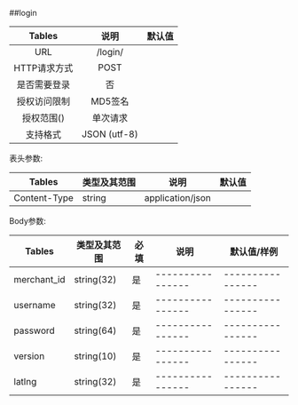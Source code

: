 ##login

|  Tables  |       说明       | 默认值  |
| :------: | :------------: | :--: |
|   URL    | /login/ |      |
| HTTP请求方式 |      POST      |      |
|  是否需要登录  |       否        |      |
|  授权访问限制  |     MD5签名      |      |
|  授权范围()  |      单次请求      |      |
|   支持格式   |  JSON (utf-8)  |      |

表头参数:

| Tables       | 类型及其范围 | 说明               | 默认值  |
| ------------ | ------ | ---------------- | ---- |
| Content-Type | string | application/json |      |


Body参数:

| Tables             | 类型及其范围      | 必填   | 说明                            | 默认值/样例           |
| ------------------ | ----------- | ---- | ----------------------------- | ---------------- |
| merchant_id | string(32) | 是 | ---------------- | ---------------- | 
| username | string(32) | 是 | ---------------- | ---------------- | 
| password | string(64) | 是 | ---------------- | ---------------- | 
| version | string(10) | 是 | ---------------- | ---------------- | 
| latlng | string(32) | 是 | ---------------- | ---------------- | 
